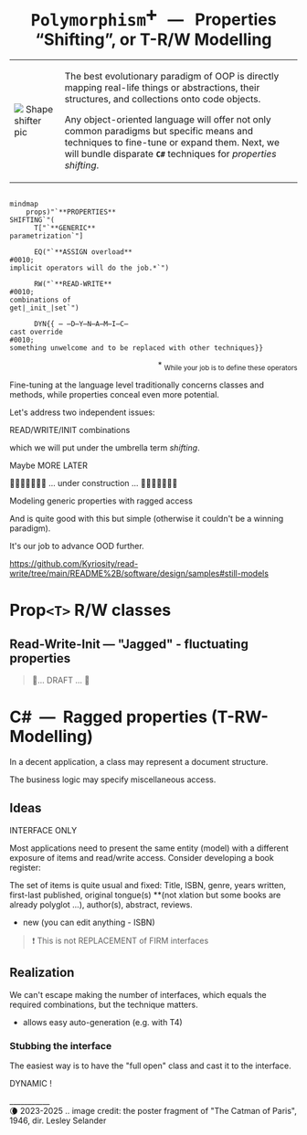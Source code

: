 <h1 align="center"><samp>Polymorphism<sup>➕</sup></samp> &nbsp; &mdash; &nbsp; Properties “Shifting”, or T-R/W Modelling</h1>

<table><tr><td><picture><img alt="&nbsp;Shape shifter pic" title="The Catman of Paris as&#013;&#010;a shape shifter species" 
 src="https://github.com/Kyriosity/read-write/blob/main/README%2B/_rsc/_img/snap/movies/1946.TheCatmanOfParis-poster_frag.jpg" /></picture></td><td>

The best evolutionary paradigm of OOP is directly mapping real-life things or abstractions,  their structures, and collections onto code objects. 

Any object-oriented language will offer not only common paradigms but specific means and techniques to fine-tune or expand them. 
Next, we will bundle disparate **`C#`** techniques for _properties shifting_.

</td></tr></table>

```mermaid

mindmap
    props)"`**PROPERTIES** 
SHIFTING`"(
      T["`**GENERIC**
parametrization`"]

      EQ("`**ASSIGN overload**
#0010;
implicit operators will do the job.*`")

      RW("`**READ-WRITE**
#0010;
combinations of
get|_init_|set`")

      DYN{{ ̶ ̶D̶Y̶N̶A̶M̶I̶C̶
cast override
#0010;
something unwelcome and to be replaced with other techniques}}

```

<p align="right">* <sub>While your job is to define these operators</sub></p>

Fine-tuning at the language level traditionally concerns classes and methods, while properties conceal even more potential.

Let's address two independent issues:

READ/WRITE/INIT combinations

which we will put under the umbrella term _shifting_.

Maybe MORE LATER

🚧🚧🚧🚧🚧🚧🚧 ... under construction ... 🚧🚧🚧🚧🚧🚧🚧

Modeling generic properties with ragged access

And is quite good with this but simple (otherwise it couldn't be a winning paradigm).

It's our job to advance OOD further.

https://github.com/Kyriosity/read-write/tree/main/README%2B/software/design/samples#still-models

# Prop<code>&lt;T&gt;</code> R/W classes
 
## Read-Write-Init &mdash; "Jagged" - fluctuating properties

> 🚧... DRAFT ... 🚧

# C#&nbsp;&nbsp;&mdash;&nbsp;&nbsp;Ragged properties (T-RW-Modelling)

In a decent application, a class may represent a document structure.

The business logic may specify miscellaneous access.

## Ideas

INTERFACE ONLY


Most applications need to present the same entity (model) with a different exposure of items and read/write access. Consider developing a book register:

The set of items is quite usual and fixed: Title, ISBN, genre, years written, first-last published, original tongue(s) **(not xlation but some books are already polyglot ...), author(s), abstract, reviews.

* new (you can edit anything - ISBN)


> :exclamation: This is not REPLACEMENT of FIRM interfaces

## Realization

We can't escape making the number of interfaces, which equals the required combinations, but the technique matters.


+ allows easy auto-generation (e.g. with T4)

### Stubbing the interface

The easiest way is to have the "full open" class and cast it to the interface.

DYNAMIC !

\___________\
🌘 2023-2025 .. image credit: the poster fragment of "The Catman of Paris", 1946, dir. Lesley Selander
